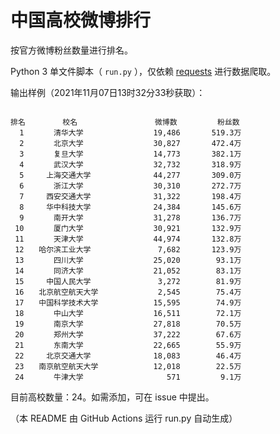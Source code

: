 
# 中国高校微博排行

按官方微博粉丝数量进行排名。

Python 3 单文件脚本（ `run.py` ），仅依赖 [requests](https://github.com/psf/requests) 进行数据爬取。

输出样例（2021年11月07日13时32分33秒获取）：

```

排名　　　　　校名　　　　　         微博数         粉丝数
  1　　　　清华大学　　　　         19,486       519.3万
  2　　　　北京大学　　　　         30,827       472.4万
  3　　　　复旦大学　　　　         14,773       382.1万
  4　　　　武汉大学　　　　         32,732       318.9万
  5　　　上海交通大学　　　         44,277       309.0万
  6　　　　浙江大学　　　　         30,310       272.7万
  7　　　西安交通大学　　　         31,322       198.4万
  8　　　华中科技大学　　　         24,384       145.6万
  9　　　　南开大学　　　　         31,278       136.7万
 10　　　　厦门大学　　　　         30,921       132.9万
 11　　　　天津大学　　　　         44,974       132.8万
 12　　哈尔滨工业大学　　　          7,682       123.9万
 13　　　　四川大学　　　　         25,020        93.1万
 14　　　　同济大学　　　　         21,052        83.1万
 15　　　中国人民大学　　　          3,272        81.9万
 16　　北京航空航天大学　　          2,545        75.4万
 17　　中国科学技术大学　　         15,595        74.9万
 18　　　　中山大学　　　　         16,511        72.1万
 19　　　　南京大学　　　　         27,818        70.5万
 20　　　　郑州大学　　　　         37,222        67.6万
 21　　　　东南大学　　　　         22,665        55.9万
 22　　　北京交通大学　　　         18,083        46.4万
 23　　南京航空航天大学　　         12,018        22.5万
 24　　　　牛津大学　　　　            571         9.1万

```

目前高校数量：24。如需添加，可在 issue 中提出。

（本 README 由 GitHub Actions 运行 run.py 自动生成）
